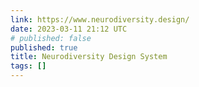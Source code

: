 ```yaml
---
link: https://www.neurodiversity.design/
date: 2023-03-11 21:12 UTC
# published: false
published: true
title: Neurodiversity Design System
tags: []
---
```



